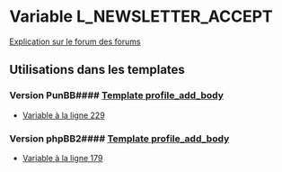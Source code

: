 # Variable L_NEWSLETTER_ACCEPT
[Explication sur le forum des forums](http://forum.forumactif.com/t294113-listing-des-variables#L_NEWSLETTER_ACCEPT)
## Utilisations dans les templates
### Version PunBB#### [Template profile_add_body](punbb/profile_add_body.md)
* [Variable à la ligne 229](../punbb/profile_add_body.tpl#L229)
### Version phpBB2#### [Template profile_add_body](subsilver/profile_add_body.md)
* [Variable à la ligne 179](../subsilver/profile_add_body.tpl#L179)